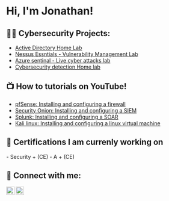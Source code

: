 <h1>Hi, I'm Jonathan! </hi>
<h2>👨‍💻 Cybersecurity Projects:</h2>

  - [Active Directory Home Lab](https://www.youtube.com/watch?v=zC5jgXp2oWU&t=943s)
  - [Nessus Essntials - Vulnerability Management Lab](https://www.youtube.com/@jonathanabreu502)
  - [Azure sentinal - Live cyber attacks lab](https://www.youtube.com/@jonathanabreu502)
  - [Cybersecurity detection Home lab](https://www.youtube.com/@jonathanabreu502)

<h2>📺 How to tutorials on YouTube! </h2>

  - [pfSense: Installing and configuring a firewall](https://www.youtube.com/@jonathanabreu502)
  - [Security Onion: Installing and configuring a SIEM](https://www.youtube.com/@jonathanabreu502)
  - [Splunk: Installing and configuring a SOAR](https://www.youtube.com/@jonathanabreu502)
  - [Kali linux: Installing and configuring a linux virtual machine](https://www.youtube.com/@jonathanabreu502)

<h2> 📄 Certifications I am currenly working on </h2>
- Security + (CE)
- A + (CE)

<h2> 🤳 Connect with me:</h2>

[<img align="left" alt="Jonathan Abreu | YouTube" width="22px" src="https://cdn.jsdelivr.net/npm/simple-icons@v3/icons/youtube.svg" />][youtube]
[<img align="left" alt="jabreucyber | LinkedIn" width="22px" src="https://cdn.jsdelivr.net/npm/simple-icons@v3/icons/linkedin.svg" />][linkedin]

[youtube]:https://www.youtube.com/@jonathanabreu502
[linkedin]:https://www.linkedin.com/in/jabreucyber/

<!--
**joshmadakor1/joshmadakor1** is a ✨ _special_ ✨ repository because its `README.md` (this file) appears on your GitHub profile.

Here are some ideas to get you started:

- 🔭 I’m currently working on ...
- 🌱 I’m currently learning ...
- 👯 I’m looking to collaborate on ...
- 🤔 I’m looking for help with ...
- 💬 Ask me about ...
- 📫 How to reach me: ...
- 😄 Pronouns: ...
- ⚡ Fun fact: ...
-->
